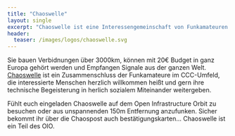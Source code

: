 ```yaml
---
title: "Chaoswelle"
layout: single
excerpt: "Chaoswelle ist eine Interessengemeinschaft von Funkamateuren im Umfeld des Chaos Computer Clubs und bereichern den OIO mit potentiell intergalaktischem Kontakt."
header:
  teaser: /images/logos/chaoswelle.svg
---
```


Sie bauen Verbidnungen über 3000km, können mit 20€ Budget in ganz Europa gehört werden und Empfangen Signale aus der ganzen Welt. [Chaoswelle](https://www.chaoswelle.de/ "Homepage Chaoswelle") ist ein Zusammenschluss der Funkamateure im CCC-Umfeld, die interessierte Menschen herzlich willkommen heißt und gern ihre technische Begeisterung in herlich sozialem Miteinander weitergeben. 

Fühlt euch eingeladen Chaoswelle auf dem Open Infrastructure Orbit zu besuchen oder aus unspannenden 150m Entfernung anzufunken. Sicher bekommt ihr über die Chaospost auch bestätigungskarten... Chaoswelle ist ein Teil des OIO.
